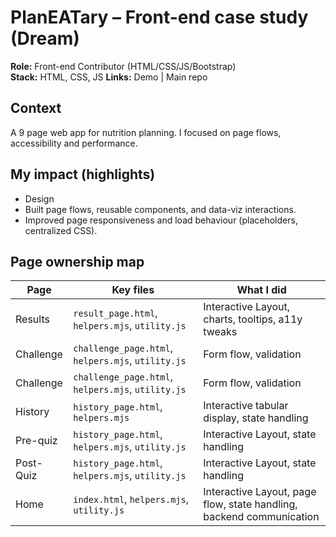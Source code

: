 # PlanEATary – Front-end case study (Dream)

**Role:** Front-end Contributor (HTML/CSS/JS/Bootstrap)  
**Stack:** HTML, CSS, JS
**Links:** Demo | Main repo 

## Context
A 9 page web app for nutrition planning. I focused on page flows, accessibility and performance.

## My impact (highlights)
- Design
- Built page flows, reusable components, and data-viz interactions.
- Improved page responsiveness and load behaviour (placeholders, centralized CSS).

## Page ownership map
| Page           | Key files                                          | What I did                                                           | 
|----------------|----------------------------------------------------|----------------------------------------------------------------------|
| Results        | `result_page.html`, `helpers.mjs`, `utility.js`    | Interactive Layout, charts, tooltips, a11y tweaks                    |
| Challenge      | `challenge_page.html`, `helpers.mjs`, `utility.js` | Form flow, validation                                                |
| Challenge      | `challenge_page.html`, `helpers.mjs`, `utility.js` | Form flow, validation                                                |
| History        | `history_page.html`, `helpers.mjs`                 | Interactive tabular display, state handling                          |
| Pre-quiz       | `history_page.html`, `helpers.mjs`, `utility.js`   | Interactive Layout, state handling                                   |
| Post-Quiz      | `history_page.html`, `helpers.mjs`, `utility.js`   | Interactive Layout, state handling                                   |
| Home           | `index.html`, `helpers.mjs`, `utility.js`          | Interactive Layout, page flow, state handling, backend communication |

